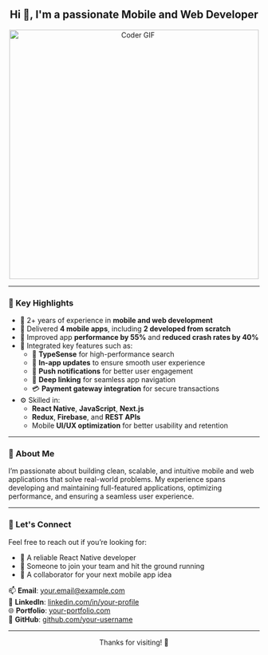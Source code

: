 <h2 align="center">Hi 👋, I'm a passionate Mobile and Web Developer</h2>

<p align="center">
  <img src="https://i.pinimg.com/originals/77/ca/a3/77caa32884d735d439ade45ba37feaf2.gif" alt="Coder GIF" width="500"/>
</p>

---

### 🚀 Key Highlights

- 💼 2+ years of experience in **mobile and web development**
- 📱 Delivered **4 mobile apps**, including **2 developed from scratch**
- 🚀 Improved app **performance by 55%** and **reduced crash rates by 40%**
- 🔧 Integrated key features such as:
  - 🔎 **TypeSense** for high-performance search
  - 📲 **In-app updates** to ensure smooth user experience
  - 🔔 **Push notifications** for better user engagement
  - 🔗 **Deep linking** for seamless app navigation
  - 💳 **Payment gateway integration** for secure transactions
- ⚙️ Skilled in:
  - **React Native**, **JavaScript**, **Next.js**
  - **Redux**, **Firebase**, and **REST APIs**
  - Mobile **UI/UX optimization** for better usability and retention

---

### 🧠 About Me

I’m passionate about building clean, scalable, and intuitive mobile and web applications that solve real-world problems. My experience spans developing and maintaining full-featured applications, optimizing performance, and ensuring a seamless user experience.

---

### 🤝 Let's Connect

Feel free to reach out if you’re looking for:

- 🔹 A reliable React Native developer
- 🔹 Someone to join your team and hit the ground running
- 🔹 A collaborator for your next mobile app idea

📫 **Email**: your.email@example.com  
🔗 **LinkedIn**: [linkedin.com/in/your-profile](https://linkedin.com/in/your-profile)  
🌐 **Portfolio**: [your-portfolio.com](https://your-portfolio.com)  
🐙 **GitHub**: [github.com/your-username](https://github.com/your-username)

---

<p align="center">
  Thanks for visiting! 🚀
</p>
